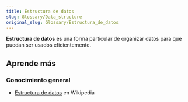 ```yaml
---
title: Estructura de datos
slug: Glossary/Data_structure
original_slug: Glossary/Estructura_de_datos
---
```


**Estructura de datos** es una forma particular de organizar datos para que puedan ser usados eficientemente.

## Aprende más

### Conocimiento general

- [Estructura de datos](https://es.wikipedia.org/wiki/Estructura_de_datos) en Wikipedia
